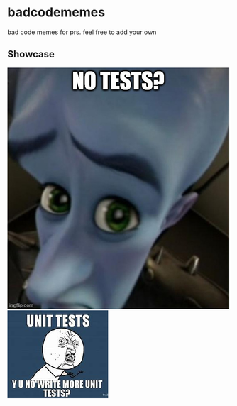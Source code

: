 # badcodememes
bad code memes for prs. feel free to add your own

## Showcase 

![NoTests](https://raw.githubusercontent.com/illuminat3/badcodememes/main/NoTests.jpg)
![NoMoreUnitTests](https://raw.githubusercontent.com/illuminat3/badcodememes/main/NoWriteMoreUnitTests.png)
